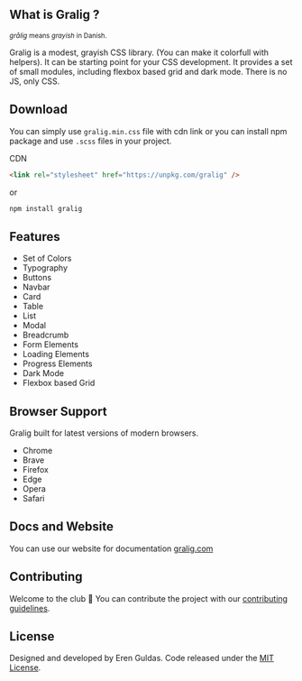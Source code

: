 ## What is Gralig ?

<sup>_grålig_ means _grayish_ in Danish.<sup>

Gralig is a modest, grayish CSS library. (You can make it colorfull with helpers). It can be starting point for your CSS development. It provides a set of small modules, including flexbox based grid and dark mode. There is no JS, only CSS.

## Download

You can simply use `gralig.min.css` file with cdn link or you can install npm package and use `.scss` files in your project.

CDN

```html
<link rel="stylesheet" href="https://unpkg.com/gralig" />
```

or

```bash
npm install gralig
```

## Features

- Set of Colors
- Typography
- Buttons
- Navbar
- Card
- Table
- List
- Modal
- Breadcrumb
- Form Elements
- Loading Elements
- Progress Elements
- Dark Mode
- Flexbox based Grid

## Browser Support

Gralig built for latest versions of modern browsers.

- Chrome
- Brave
- Firefox
- Edge
- Opera
- Safari

## Docs and Website

You can use our website for documentation [gralig.com](https://gralig.com/)

## Contributing

Welcome to the club 🙂
You can contribute the project with our [contributing guidelines](https://github.com/erenesto/gralig/blob/master/.github/CONTRIBUTING.md).

## License

Designed and developed by Eren Guldas. Code released under the [MIT License](license).
